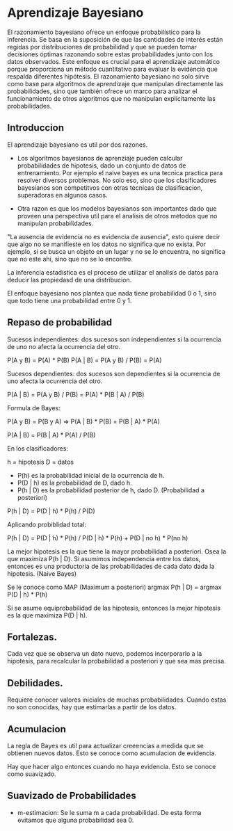 # Aprendizaje Bayesiano

El razonamiento bayesiano ofrece un enfoque probabilístico para la inferencia. Se basa en la suposición de que las cantidades de interés están regidas por distribuciones de probabilidad y que se pueden tomar decisiones óptimas razonando sobre estas probabilidades junto con los datos observados. Este enfoque es crucial para el aprendizaje automático porque proporciona un método cuantitativo para evaluar la evidencia que respalda diferentes hipótesis. El razonamiento bayesiano no solo sirve como base para algoritmos de aprendizaje que manipulan directamente las probabilidades, sino que también ofrece un marco para analizar el funcionamiento de otros algoritmos que no manipulan explícitamente las probabilidades.

## Introduccion

El aprendizaje bayesiano es util por dos razones.

- Los algoritmos bayesianos de aprenziaje pueden calcular probabilidades de hipotesis, dado un conjunto de datos de entrenamiento. Por ejemplo el naive bayes es una tecnica practica para resolver diversos problemas. No solo eso, sino que los clasificadores bayesianos son competitvos con otras tecnicas de clasificacion, superadoras en algunos casos.

- Otra razon es que los modelos bayesianos son importantes dado que proveen una perspectiva util para el analisis de otros metodos que no manipulan probabilidades.

"La ausencia de evidencia no es evidencia de ausencia", esto quiere decir que algo no se manifieste en los datos no significa que no exista. Por ejemplo, si se busca un objeto en un lugar y no se lo encuentra, no significa que no este ahi, sino que no se lo encontro.

La inferencia estadistica es el proceso de utilizar el analisis de datos para deducir las propiedasd de una distribucion.

El enfoque bayesiano nos plantea que nada tiene probabilidad 0 o 1, sino que todo tiene una probabilidad entre 0 y 1.

## Repaso de probabilidad

Sucesos independientes: dos sucesos son independientes si la ocurrencia de uno no afecta la ocurrencia del otro.

P(A y B) = P(A) * P(B)
P(A | B) =  P(A y B) / P(B) = P(A)

Sucesos dependientes: dos sucesos son dependientes si la ocurrencia de uno afecta la ocurrencia del otro.

P(A | B) = P(A y B) / P(B) = P(A) * P(B | A) / P(B)

Formula de Bayes:

P(A y B) = P(B y A) => P(A | B) * P(B) = P(B | A) * P(A)

P(A | B) = P(B | A) * P(A) / P(B)

En los clasificadores:

h = hipotesis
D = datos

- P(h) es la probabilidad inicial de la ocurrencia de h.
- P(D | h) es la probabilidad de D, dado h.
- P(h | D) es la probabilidad posterior de h, dado D. (Probabilidad a posteriori)

P(h | D) = P(D | h) * P(h) / P(D)

Aplicando probiblidad total:

P(h | D) = P(D | h) * P(h) / P(D | h) * P(h) + P(D | no h) * P(no h)

La mejor hipotesis es la que tiene la mayor probabilidad a posteriori. Osea la que maximiza P(h | D). Si asumimos independencia entre los datos, entonces es una productoria de las probabilidades de cada dato dada la hipotesis. (Naive Bayes)

Se le conoce como MAP (Maximum a posteriori)
argmax P(h | D) = argmax P(D | h) * P(h)

Si se asume equiprobabilidad de las hipotesis, entonces la mejor hipotesis es la que maximiza P(D | h).

## Fortalezas.

Cada vez que se observa un dato nuevo, podemos incorporarlo a la hipotesis, para recalcular la probabilidad a posteriori y que sea mas precisa.

## Debilidades.

Requiere conocer valores iniciales de muchas probabilidades. Cuando estas no son conocidas, hay que estimarlas a partir de los datos.

## Acumulacion

La regla de Bayes es util para actualizar creeencias a medida que se obtienen nuevos datos. Esto se conoce como acumulacion de evidencia.

Hay que hacer algo entonces cuando no haya evidencia. Esto se conoce como suavizado.

## Suavizado de Probabilidades

- m-estimacion: Se le suma m a cada probabilidad. De esta forma evitamos que alguna probabilidad sea 0.
